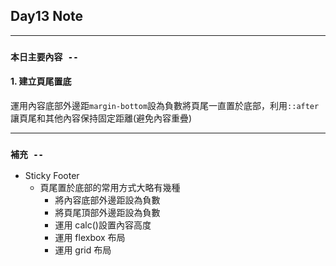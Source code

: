 ## **Day13 Note**

---

### `本日主要內容 --`

#### 1. 建立頁尾置底

運用內容底部外邊距`margin-bottom`設為負數將頁尾一直置於底部，利用`::after`讓頁尾和其他內容保持固定距離(避免內容重疊)

---

### **`補充 --`**

- Sticky Footer
  - 頁尾置於底部的常用方式大略有幾種
    - 將內容底部外邊距設為負數
    - 將頁尾頂部外邊距設為負數
    - 運用 calc()設置內容高度
    - 運用 flexbox 布局
    - 運用 grid 布局
